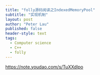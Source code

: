 ```yaml
---
title: "folly源码阅读之IndexedMemoryPool"
subtitle: "实现机制"
layout: post
author: "Peter Lau"
published: false
header-style: text
tags:
  - Computer science
  - C++
  - folly 
---
```




https://note.youdao.com/s/TuXXdlpo